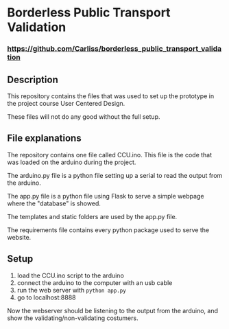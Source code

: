 # Borderless Public Transport Validation

### https://github.com/Carliss/borderless_public_transport_validation


## Description
This repository contains the files that was used to set up the prototype in the project course User Centered Design.

These files will not do any good without the full setup.

## File explanations
The repository contains one file called CCU.ino. This file is the code that was loaded on the arduino during the project.

The arduino.py file is a python file setting up a serial to read the output from the arduino.

The app.py file is a python file using Flask to serve a simple webpage where the "database" is showed.

The templates and static folders are used by the app.py file.

The requirements file contains every python package used to serve the website.


## Setup

1. load the CCU.ino script to the arduino  
2. connect the arduino to the computer with an usb cable
3. run the web server with `python app.py`
4. go to localhost:8888

Now the webserver should be listening to the output from the arduino, and show the validating/non-validating costumers.